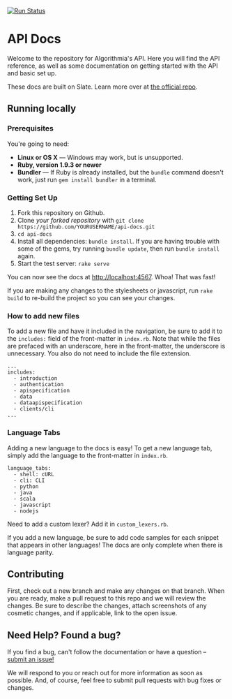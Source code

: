 [![Run Status](https://api.shippable.com/projects/56709c711895ca4474666740/badge?branch=master)](https://app.shippable.com/projects/56709c711895ca4474666740)

API Docs
========

Welcome to the repository for Algorithmia's API. Here you will find the API reference, as well as some documentation on getting started with the API and basic set up.

These docs are built on Slate. Learn more over at [the official repo](https://github.com/tripit/slate).

Running locally
------------------------------

### Prerequisites

You're going to need:

 - **Linux or OS X** — Windows may work, but is unsupported.
 - **Ruby, version 1.9.3 or newer**
 - **Bundler** — If Ruby is already installed, but the `bundle` command doesn't work, just run `gem install bundler` in a terminal.

### Getting Set Up

 1. Fork this repository on Github.
 2. Clone *your forked repository* with `git clone https://github.com/YOURUSERNAME/api-docs.git`
 3. `cd api-docs`
 4. Install all dependencies: `bundle install`. If you are having trouble with some of the gems, try running `bundle update`, then run `bundle install` again.
 5. Start the test server: `rake serve`

You can now see the docs at <http://localhost:4567>. Whoa! That was fast!

If you are making any changes to the stylesheets or javascript, run `rake build` to re-build the project so you can see your changes.

### How to add new files

To add a new file and have it included in the navigation, be sure to add it to the `includes:` field of the front-matter in `index.rb`. Note that while the files are prefaced with an underscore, here in the front-matter, the underscore is unnecessary. You also do not need to include the file extension.

```
...
includes:
  - introduction
  - authentication
  - apispecification
  - data
  - dataapispecification
  - clients/cli
...

```


### Language Tabs

Adding a new language to the docs is easy! To get a new language tab, simply add the language to the front-matter in `index.rb`. 

```
language_tabs:
  - shell: cURL
  - cli: CLI
  - python
  - java
  - scala
  - javascript
  - nodejs
```

Need to add a custom lexer? Add it in `custom_lexers.rb`.

If you add a new language, be sure to add code samples for each snippet that appears in other languages! The docs are only complete when there is language parity.

Contributing
-------------

First, check out a new branch and make any changes on that branch. When you are ready, make a pull request to this repo and we will review the changes. Be sure to describe the changes, attach screenshots of any cosmetic changes, and if applicable, link to the open issue.


Need Help? Found a bug?
----------------


If you find a bug, can't follow the documentation or have a question – [submit an issue!](https://github.com/algorithmiaio/api-docs/issues)

We will respond to you or reach out for more information as soon as possible. And, of course, feel free to submit pull requests with bug fixes or changes.
